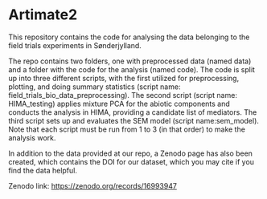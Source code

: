 # Artimate2
This repository contains the code for analysing the data belonging to the field trials experiments in Sønderjylland.

The repo contains two folders, one with preprocessed data (named data) and a folder with the code for the analysis (named code). The code is split up into three different scripts, with the first utilized for preprocessing, plotting, and doing summary statistics (script name: field_trials_bio_data_preprocessing). The second script (script name: HIMA_testing) applies mixture PCA for the abiotic components and conducts the analysis in HIMA, providing a candidate list of mediators. The third script sets up and evaluates the SEM model (script name:sem_model). Note that each script must be run from 1 to 3 (in that order) to make the analysis work. 

In addition to the data provided at our repo, a Zenodo page has also been created, which contains the DOI for our dataset, which you may cite if you find the data helpful.

Zenodo link: https://zenodo.org/records/16993947
